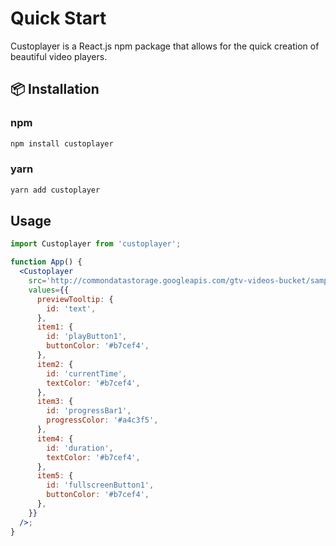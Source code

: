 # Quick Start

Custoplayer is a React.js npm package that allows for the quick creation of beautiful video players.

## 📦 Installation

### npm

```bash
npm install custoplayer
```

### yarn

```bash
yarn add custoplayer
```

## Usage

```jsx
import Custoplayer from 'custoplayer';

function App() {
  <Custoplayer
    src='http://commondatastorage.googleapis.com/gtv-videos-bucket/sample/ForBiggerMeltdowns.mp4'
    values={{
      previewTooltip: {
        id: 'text',
      },
      item1: {
        id: 'playButton1',
        buttonColor: '#b7cef4',
      },
      item2: {
        id: 'currentTime',
        textColor: '#b7cef4',
      },
      item3: {
        id: 'progressBar1',
        progressColor: '#a4c3f5',
      },
      item4: {
        id: 'duration',
        textColor: '#b7cef4',
      },
      item5: {
        id: 'fullscreenButton1',
        buttonColor: '#b7cef4',
      },
    }}
  />;
}
```
